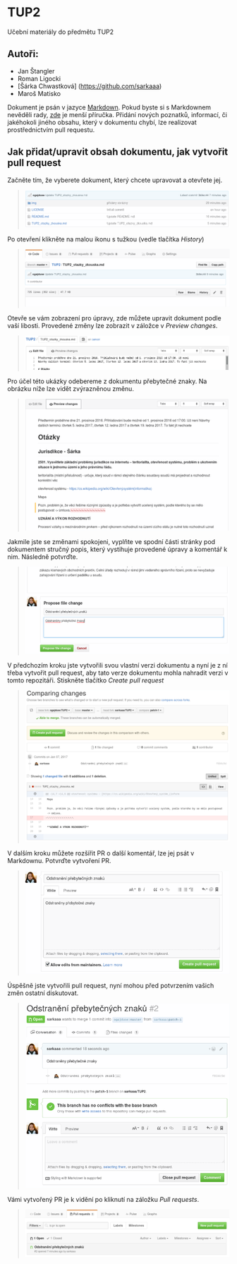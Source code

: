 # TUP2
Učební materiály do předmětu TUP2
## Autoři:
* Jan Štangler
* Roman Ligocki
* [Šárka Chwastková] (https://github.com/sarkaaa)
* Maroš Matisko

Dokument je psán v jazyce [Markdown](https://cs.wikipedia.org/wiki/Markdown). Pokud byste si s Markdownem nevěděli rady, [zde](https://guides.github.com/features/mastering-markdown/) je menší příručka. Přidání nových poznatků, informací, či jakéhokoli jiného obsahu, který v dokumentu chybí, lze realizovat prostřednictvím pull requestu.

## Jak přidat/upravit obsah dokumentu, jak vytvořit pull request
Začněte tím, že vyberete dokument, který chcete upravovat a otevřete jej.
> ![pohled na obsah repozitáře](img/readme/1_pohled_na_repo.png)

Po otevření klikněte na malou ikonu s tužkou (vedle tlačítka *History*)
> ![pohled na hlavičku nad dokumentem při prohlížení dokumentu](img/readme/2_hlavicka_pri_prohlizeni.png)

Otevře se vám zobrazení pro úpravy, zde můžete upravit dokument podle vaší libosti. Provedené změny lze zobrazit v záložce v *Preview changes*.
> ![pohled na hlavičku nad dokumentem při úpravě dokumentu](img/readme/3_hlavicka_pri_uprave.png)

Pro účel této ukázky odebereme z dokumentu přebytečné znaky. Na obrázku níže lze vidět zvýrazněnou změnu.
> ![zobrazení rozdílů úpravy](img/readme/4_zobrazeni_zmen.png)

Jakmile jste se změnami spokojeni, vyplňte ve spodní části stránky pod dokumentem stručný popis, který vystihuje provedené úpravy a komentář k nim. Následně potvrďte.
> ![pojmenování provedených změn](img/readme/5_pojmenovani_zmen.png)

V předchozím kroku jste vytvořili svou vlastní verzi dokumentu a nyní je z ní třeba vytvořit pull request, aby tato verze dokumentu mohla nahradit verzi v tomto repozitáři. Stiskněte tlačítko *Create pull request*
> ![porovnání změn před vytvořením PR](img/readme/6_porovnani_zmen.png)

V dalším kroku můžete rozšířit PR o další komentář, lze jej psát v Markdownu. Potvrďte vytvoření PR.
> ![potvrzení PR](img/readme/7_tvorba_PR.png)

Úspěšně jste vytvořili pull request, nyní mohou před potvrzením vašich změn ostatní diskutovat.
> ![náhled na vytvořený PR](img/readme/8_nahled_PR.png)

Vámi vytvořený PR je k vidění po kliknutí na záložku *Pull requests*.
> ![seznam PR](img/readme/9_seznam_PR.png)
